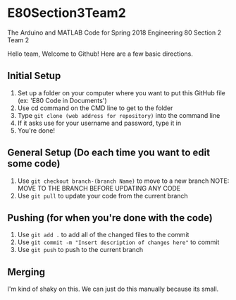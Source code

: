 # E80Section3Team2
The Arduino and MATLAB Code for Spring 2018 Engineering 80 Section 2 Team 2

Hello team,
Welcome to Github! Here are a few basic directions.

## Initial Setup
1. Set up a folder on your computer where you want to put this GitHub file (ex: 'E80 Code in Documents')
2. Use cd command on the CMD line to get to the folder
3. Type `git clone (web address for repository)` into the command line
4. If it asks use for your username and password, type it in
5. You're done!

## General Setup (Do each time you want to edit some code)
1. Use `git checkout branch-(branch Name)` to move to a new branch
   NOTE: MOVE TO THE BRANCH BEFORE UPDATING ANY CODE
2. Use `git pull` to update your code from the current branch

## Pushing (for when you're done with the code)
1. Use `git add .` to add all of the changed files to the commit
2. Use `git commit -m "Insert description of changes here"` to commit
3. Use `git push` to push to the current branch

## Merging
I'm kind of shaky on this. We can just do this manually because its small.
